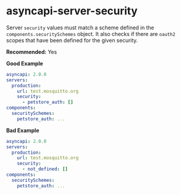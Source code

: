 # asyncapi-server-security

Server `security` values must match a scheme defined in the `components.securitySchemes` object. It also checks if there are `oauth2` scopes that have been defined for the given security.

**Recommended:** Yes

**Good Example**

```yaml
asyncapi: 2.0.0
servers:
  production:
    url: test.mosquitto.org
    security:
      - petstore_auth: []
components:
  securitySchemes:
    petstore_auth: ...
```

**Bad Example**

```yaml
asyncapi: 2.0.0
servers:
  production:
    url: test.mosquitto.org
    security:
      - not_defined: []
components:
  securitySchemes:
    petstore_auth: ...
```

